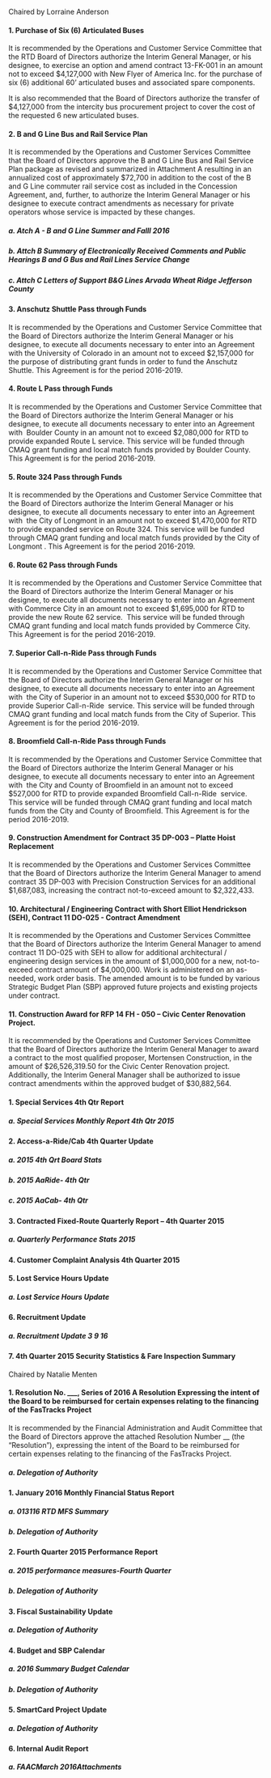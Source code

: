 Chaired by Lorraine Anderson

#### 1. Purchase of Six (6) Articulated Buses

It is recommended by the Operations and Customer Service Committee that the RTD Board of Directors authorize the Interim General Manager, or his designee, to exercise an option and amend contract 13-FK-001 in an amount not to exceed $4,127,000 with New Flyer of America Inc. for the purchase of six (6) additional 60’ articulated buses and associated spare components.

It is also recommended that the Board of Directors authorize the transfer of $4,127,000 from the intercity bus procurement project to cover the cost of the requested 6 new articulated buses.

#### 2. B and G Line Bus and Rail Service Plan

It is recommended by the Operations and Customer Services Committee that the Board of Directors approve the B and G Line Bus and Rail Service Plan package as revised and summarized in Attachment A resulting in an annualized cost of approximately $72,700 in addition to the cost of the B and G Line commuter rail service cost as included in the Concession Agreement, and, further, to authorize the Interim General Manager or his designee to execute contract amendments as necessary for private operators whose service is impacted by these changes.

##### a. Atch A  - B and G Line Summer and Falll 2016

##### b. Attch B Summary of Electronically Received Comments and Public Hearings B and G Bus and Rail Lines Service Change

##### c. Attch C Letters of Support B&G Lines Arvada Wheat Ridge Jefferson County

#### 3. Anschutz Shuttle Pass through Funds

It is recommended by the Operations and Customer Service Committee that the Board of Directors authorize the Interim General Manager or his designee, to execute all documents necessary to enter into an Agreement with the University of Colorado in an amount not to exceed $2,157,000 for the purpose of distributing grant funds in order to fund the Anschutz Shuttle. This Agreement is for the period 2016-2019.

#### 4. Route L Pass through Funds

It is recommended by the Operations and Customer Service Committee that the Board of Directors authorize the Interim General Manager or his designee, to execute all documents necessary to enter into an Agreement with  Boulder County in an amount not to exceed $2,080,000 for RTD to provide expanded Route L service. This service will be funded through CMAQ grant funding and local match funds provided by Boulder County. This Agreement is for the period 2016-2019.

#### 5. Route 324 Pass through Funds

It is recommended by the Operations and Customer Service Committee that the Board of Directors authorize the Interim General Manager or his designee, to execute all documents necessary to enter into an Agreement with  the City of Longmont in an amount not to exceed $1,470,000 for RTD to provide expanded service on Route 324. This service will be funded through CMAQ grant funding and local match funds provided by the City of Longmont . This Agreement is for the period 2016-2019.

#### 6. Route 62 Pass through Funds

It is recommended by the Operations and Customer Service Committee that the Board of Directors authorize the Interim General Manager or his designee, to execute all documents necessary to enter into an Agreement with Commerce City in an amount not to exceed $1,695,000 for RTD to provide the new Route 62 service.  This service will be funded through CMAQ grant funding and local match funds provided by Commerce City. This Agreement is for the period 2016-2019.

#### 7. Superior Call-n-Ride Pass through Funds

It is recommended by the Operations and Customer Service Committee that the Board of Directors authorize the Interim General Manager or his designee, to execute all documents necessary to enter into an Agreement with  the City of Superior in an amount not to exceed $530,000 for RTD to provide Superior Call-n-Ride  service. This service will be funded through CMAQ grant funding and local match funds from the City of Superior. This Agreement is for the period 2016-2019.

#### 8. Broomfield Call-n-Ride Pass through Funds

It is recommended by the Operations and Customer Service Committee that the Board of Directors authorize the Interim General Manager or his designee, to execute all documents necessary to enter into an Agreement with  the City and County of Broomfield in an amount not to exceed $527,000 for RTD to provide expanded Broomfield Call-n-Ride  service. This service will be funded through CMAQ grant funding and local match funds from the City and County of Broomfield. This Agreement is for the period 2016-2019.

#### 9. Construction Amendment for Contract 35 DP-003 – Platte Hoist Replacement

It is recommended by the Operations and Customer Services Committee that the Board of Directors authorize the Interim General Manager to amend contract 35 DP-003 with Precision Construction Services for an additional $1,687,083, increasing the contract not-to-exceed amount to $2,322,433.

#### 10. Architectural / Engineering Contract with Short Elliot Hendrickson (SEH), Contract 11 DO-025 - Contract Amendment

It is recommended by the Operations and Customer Services Committee that the Board of Directors authorize the Interim General Manager to amend contract 11 DO-025 with SEH to allow for additional architectural / engineering design services in the amount of $1,000,000 for a new, not-to-exceed contract amount of $4,000,000. Work is administered on an as-needed, work order basis. The amended amount is to be funded by various Strategic Budget Plan (SBP) approved future projects and existing projects under contract.

#### 11. Construction Award for RFP 14 FH - 050 – Civic Center Renovation Project.

It is recommended by the Operations and Customer Services Committee that the Board of Directors authorize the Interim General Manager to award a contract to the most qualified proposer, Mortensen Construction, in the amount of $26,526,319.50 for the Civic Center Renovation project. Additionally, the Interim General Manager shall be authorized to issue contract amendments within the approved budget of $30,882,564.

#### 1. Special Services 4th Qtr Report

##### a. Special Services Monthly Report 4th Qtr 2015

#### 2. Access-a-Ride/Cab 4th Quarter Update

##### a. 2015 4th Qrt Board Stats

##### b. 2015 AaRide- 4th Qtr

##### c. 2015 AaCab- 4th Qtr

#### 3. Contracted Fixed-Route Quarterly Report – 4th Quarter 2015

##### a. Quarterly Performance Stats 2015

#### 4. Customer Complaint Analysis 4th Quarter 2015

#### 5. Lost Service Hours Update

##### a. Lost Service Hours Update

#### 6. Recruitment Update

##### a. Recruitment Update 3 9 16

#### 7. 4th Quarter 2015 Security Statistics & Fare Inspection Summary

Chaired by Natalie Menten

#### 1. Resolution No. ___, Series of 2016 A Resolution Expressing the intent of the Board to be reimbursed for certain expenses relating to the financing of the FasTracks Project

It is recommended by the Financial Administration and Audit Committee that the Board of Directors approve the attached Resolution Number __ (the “Resolution”), expressing the intent of the Board to be reimbursed for certain expenses relating to the financing of the FasTracks Project.

##### a. Delegation of Authority

#### 1. January 2016 Monthly Financial Status Report

##### a. 013116 RTD MFS Summary

##### b. Delegation of Authority

#### 2. Fourth Quarter 2015 Performance Report

##### a. 2015 performance measures-Fourth Quarter

##### b. Delegation of Authority

#### 3. Fiscal Sustainability Update

##### a. Delegation of Authority

#### 4. Budget and SBP Calendar

##### a. 2016 Summary Budget Calendar

##### b. Delegation of Authority

#### 5. SmartCard Project Update

##### a. Delegation of Authority

#### 6. Internal Audit Report

##### a. FAACMarch 2016Attachments